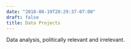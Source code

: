 ```yaml
---
date: "2018-08-19T20:29:37-07:00"
draft: false
title: Data Projects
---
```


Data analysis, politically relevant and irrelevant. 


